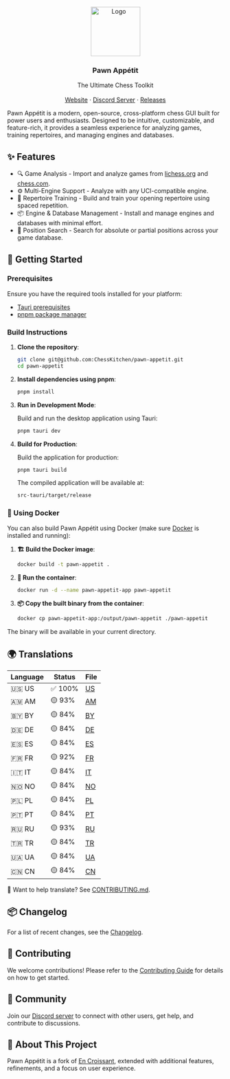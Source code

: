 <br />
<div align="center">
<a href="https://github.com/ChessKitchen/pawn-appetit">
    <img width="115" height="115" src="https://github.com/ChessKitchen/pawn-appetit/raw/main/src-tauri/icons/icon.png" alt="Logo">
</a>

<h3 align="center">Pawn Appétit</h3>

<p align="center">
    The Ultimate Chess Toolkit
    <br />
    <br />
    <a href="https://pawnappetit.com/">Website</a>
    ·
    <a href="https://discord.gg/8hk49G8ZbX">Discord Server</a>
    ·
    <a href="https://github.com/ChessKitchen/pawn-appetit/releases">Releases</a>
</p>
</div>

Pawn Appétit is a modern, open-source, cross-platform chess GUI built for power users and enthusiasts. Designed to be intuitive, customizable, and feature-rich, it provides a seamless experience for analyzing games, training repertoires, and managing engines and databases.

## ✨ Features

- 🔍 Game Analysis - Import and analyze games from [lichess.org](https://lichess.org) and [chess.com](https://chess.com).
- ⚙️ Multi-Engine Support - Analyze with any UCI-compatible engine.
- 🧠 Repertoire Training - Build and train your opening repertoire using spaced repetition.
- 📦 Engine & Database Management - Install and manage engines and databases with minimal effort.
- 🔎 Position Search - Search for absolute or partial positions across your game database.

## 🚀 Getting Started

### Prerequisites
Ensure you have the required tools installed for your platform:
- [Tauri prerequisites](https://tauri.app/start/prerequisites/)
- [pnpm package manager](https://pnpm.io/)

### Build Instructions

1. **Clone the repository**:

   ```bash
   git clone git@github.com:ChessKitchen/pawn-appetit.git
   cd pawn-appetit
   ```

2. **Install dependencies using pnpm**:

   ```bash
   pnpm install
   ```

3. **Run in Development Mode**:

    Build and run the desktop application using Tauri:

    ```bash
    pnpm tauri dev
    ```

4. **Build for Production**:

    Build the application for production:

    ```bash
    pnpm tauri build
    ```

    The compiled application will be available at:

    ```bash
    src-tauri/target/release
    ```

### 🐳 Using Docker

You can also build Pawn Appétit using Docker (make sure [Docker](https://www.docker.com/) is installed and running):

1. **🏗️ Build the Docker image**:

   ```bash
   docker build -t pawn-appetit .
   ```

2. **🚀 Run the container**:

   ```bash
   docker run -d --name pawn-appetit-app pawn-appetit
   ```

3. **📦 Copy the built binary from the container**:

   ```bash
   docker cp pawn-appetit-app:/output/pawn-appetit ./pawn-appetit
   ```

The binary will be available in your current directory.

## 🌍 Translations

<!-- TRANSLATIONS_START -->
| Language  | Status   | File                        |
|-----------|----------|-----------------------------|
| 🇺🇸 US | ✅ 100% | [US](./src/translation/en_US.ts) |
| 🇦🇲 AM | 🟡 93% | [AM](./src/translation/am_AM.ts) |
| 🇧🇾 BY | 🟡 84% | [BY](./src/translation/be_BY.ts) |
| 🇩🇪 DE | 🟡 84% | [DE](./src/translation/de_DE.ts) |
| 🇪🇸 ES | 🟡 84% | [ES](./src/translation/es_ES.ts) |
| 🇫🇷 FR | 🟡 92% | [FR](./src/translation/fr_FR.ts) |
| 🇮🇹 IT | 🟡 84% | [IT](./src/translation/it_IT.ts) |
| 🇳🇴 NO | 🟡 84% | [NO](./src/translation/nb_NO.ts) |
| 🇵🇱 PL | 🟡 84% | [PL](./src/translation/pl_PL.ts) |
| 🇵🇹 PT | 🟡 84% | [PT](./src/translation/pt_PT.ts) |
| 🇷🇺 RU | 🟡 93% | [RU](./src/translation/ru_RU.ts) |
| 🇹🇷 TR | 🟡 84% | [TR](./src/translation/tr_TR.ts) |
| 🇺🇦 UA | 🟡 84% | [UA](./src/translation/uk_UA.ts) |
| 🇨🇳 CN | 🟡 84% | [CN](./src/translation/zh_CN.ts) |
<!-- TRANSLATIONS_END -->

📢 Want to help translate? See [CONTRIBUTING.md](./CONTRIBUTING.md).

## 📦 Changelog

For a list of recent changes, see the [Changelog](./CHANGELOG.md).

## 🤝 Contributing

We welcome contributions! Please refer to the [Contributing Guide](./CONTRIBUTING.md) for details on how to get started.

## 💬 Community

Join our [Discord server](https://discord.gg/8hk49G8ZbX) to connect with other users, get help, and contribute to discussions.

## 🧱 About This Project

Pawn Appétit is a fork of [En Croissant](https://github.com/franciscoBSalgueiro/en-croissant), extended with additional features, refinements, and a focus on user experience.


